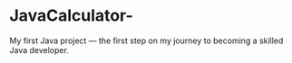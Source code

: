 # JavaCalculator-
My first Java project — the first step on my journey to becoming a skilled Java developer.
